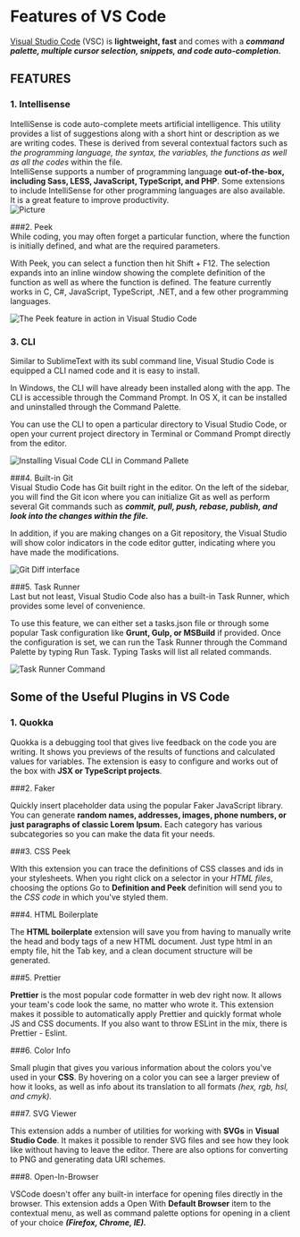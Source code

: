 # Features of VS Code  

[Visual Studio Code](https://code.visualstudio.com/) (VSC) is **lightweight, fast** and comes with a **_command palette, multiple cursor selection, snippets, and code auto-completion._**  
##  FEATURES 
### 1. Intellisense  
IntelliSense is code auto-complete meets artificial intelligence. This utility provides a list of suggestions along with a short hint or description as we are writing codes. These is derived from several contextual factors such as _the programming language, the syntax, the variables, the functions as well as all the codes_ within the file.  
IntelliSense supports a number of programming language **out-of-the-box, including Sass, LESS, JavaScript, TypeScript, and PHP**. Some extensions to include IntelliSense for other programming languages are also available. It is a great feature to improve productivity.  
![Picture](https://assets.hongkiat.com/uploads/visual-studio-code-features/vscode-intellisense.jpg)  


###2. Peek  
While coding, you may often forget a particular function, where the function is initially defined, and what are the required parameters.  


With Peek, you can select a function then hit Shift + F12. The selection expands into an inline window showing the complete definition of the function as well as where the function is defined. The feature currently works in C, C#, JavaScript, TypeScript, .NET, and a few other programming languages.  
  
  ![The Peek feature in action in Visual Studio Code](https://assets.hongkiat.com/uploads/visual-studio-code-features/vscode-peek.jpg)  


### 3. CLI
Similar to SublimeText with its subl command line, Visual Studio Code is equipped a CLI named code and it is easy to install.  

In Windows, the CLI will have already been installed along with the app. The CLI is accessible through the Command Prompt. In OS X, it can be installed and uninstalled through the Command Palette.  

You can use the CLI to open a particular directory to Visual Studio Code, or open your current project directory in Terminal or Command Prompt directly from the editor.

![Installing Visual Code CLI in Command Pallete](https://assets.hongkiat.com/uploads/visual-studio-code-features/vscode-peek.jpg)  


###4. Built-in Git  
Visual Studio Code has Git built right in the editor. On the left of the sidebar, you will find the Git icon where you can initialize Git as well as perform several Git commands such as **_commit, pull, push, rebase, publish, and look into the changes within the file._**
  
In addition, if you are making changes on a Git repository, the Visual Studio will show color indicators in the code editor gutter, indicating where you have made the modifications.  

![Git Diff interface](https://assets.hongkiat.com/uploads/visual-studio-code-features/vscode-git.jpg)  
  
  
###5. Task Runner  
Last but not least, Visual Studio Code also has a built-in Task Runner, which provides some level of convenience.
  
To use this feature, we can either set a tasks.json file or through some popular Task configuration like **Grunt, Gulp, or MSBuild** if provided. Once the configuration is set, we can run the Task Runner through the Command Palette by typing Run Task. Typing Tasks will list all related commands.
  
![Task Runner Command](https://assets.hongkiat.com/uploads/visual-studio-code-features/vscode-task-runner.jpg)   


## Some of the Useful Plugins in VS Code  



 
### 1. Quokka

Quokka is a debugging tool that gives live feedback on the code you are writing. It shows you previews of the results of functions and calculated values for variables. The extension is easy to configure and works out of the box with **JSX or TypeScript projects**.

###2. Faker

Quickly insert placeholder data using the popular Faker JavaScript library. You can generate **random names, addresses, images, phone numbers, or just paragraphs of classic Lorem Ipsum.** Each category has various subcategories so you can make the data fit your needs.

###3. CSS Peek

WIth this extension you can trace the definitions of CSS classes and ids in your stylesheets. When you right click on a selector in your _HTML files_, choosing the options Go to **Definition and Peek** definition will send you to the _CSS code_ in which you've styled them.

###4. HTML Boilerplate

The **HTML boilerplate** extension will save you from having to manually write the head and body tags of a new HTML document. Just type html in an empty file, hit the Tab key, and a clean document structure will be generated.

###5. Prettier

**Prettier** is the most popular code formatter in web dev right now. It allows your team's code look the same, no matter who wrote it. This extension makes it possible to automatically apply Prettier and quickly format whole JS and CSS documents. If you also want to throw ESLint in the mix, there is Prettier - Eslint.

###6. Color Info

Small plugin that gives you various information about the colors you've used in your **CSS**. By hovering on a color you can see a larger preview of how it looks, as well as info about its translation to all formats _(hex, rgb, hsl, and cmyk)._

###7. SVG Viewer

This extension adds a number of utilities for working with **SVGs** in **Visual Studio Code**. It makes it possible to render SVG files and see how they look like without having to leave the editor. There are also options for converting to PNG and generating data URI schemes.

###8. Open-In-Browser

VSCode doesn't offer any built-in interface for opening files directly in the browser. This extension adds a Open With **Default Browser** item to the contextual menu, as well as command palette options for opening in a client of your choice **_(Firefox, Chrome, IE)._**

